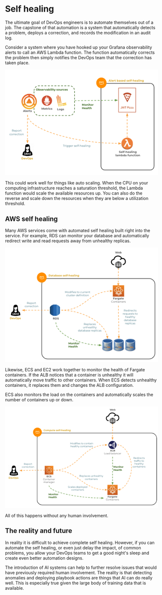# Self healing

The ultimate goal of DevOps engineers is to automate themselves out of a job. The capstone of that automation is a system that automatically detects a problem, deploys a correction, and records the modification in an audit log.

Consider a system where you have hooked up your Grafana observability alerts to call an AWS Lambda function. The function automatically corrects the problem then simply notifies the DevOps team that the correction has taken place.

![Self healing](selfHealing.png)

This could work well for things like auto scaling. When the CPU on your computing infrastructure reaches a saturation threshold, the Lambda function would scale the available resources up. You can also do the reverse and scale down the resources when they are below a utilization threshold.

## AWS self healing

Many AWS services come with automated self healing built right into the service. For example, RDS can monitor your database and automatically redirect write and read requests away from unhealthy replicas.

![Database self healing](databaseSelfHealing.png)

Likewise, ECS and EC2 work together to monitor the health of Fargate containers. If the ALB notices that a container is unhealthy it will automatically move traffic to other containers. When ECS detects unhealthy containers, it replaces them and changes the ALB configuration.

ECS also monitors the load on the containers and automatically scales the number of containers up or down.

![EC2 self healing](ec2SelfHealing.png)

All of this happens without any human involvement.

## The reality and future

In reality it is difficult to achieve complete self healing. However, if you can automate the self healing, or even just delay the impact, of common problems, you allow your DevOps teams to get a good night's sleep and create even better automation designs.

The introduction of AI systems can help to further resolve issues that would have previously required human involvement. The reality is that detecting anomalies and deploying playbook actions are things that AI can do really well. This is especially true given the large body of training data that is available.
